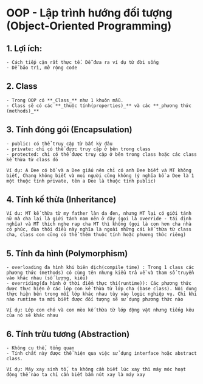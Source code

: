 # OOP - Lập trình hướng đối tượng (Object-Oriented Programming)

## 1. Lợi ích:

    - Cách tiếp cận rất thực tế. Dễ đưa ra ví dụ từ đời sống
    - Dễ bảo trì, mở rộng code

## 2. Class

    - Trong OOP có **_Class_** như 1 khuôn mẫu.
    - Class sẽ có các **_thuộc tính(properties)_** và các **_phương thức (methods)_**

## 3. Tính đóng gói (Encapsulation)

    - public: có thể truy cập từ bất kỳ đâu
    - private: chỉ có thể được truy cập ở bên trong class
    - protected: chỉ có thể được truy cập ở bên trong class hoặc các class kế thừa từ class đó

```
Ví dụ: A Dee có bồ và a Dee giấu nên chỉ có anh Dee biết và MT không biết, Chang không biết và mọi người cũng không (ý nghĩa bồ a Dee là 1 một thuộc tính private, tên a Dee là thuộc tính public)
```

## 4. Tính kế thừa (Inheritance)

```
Ví du: MT kế thừa từ my father làn da đen, nhưng MT lại có giới tánh nữ mà cha lại là giới tánh nam nên ở đây (gọi là override - tái định nghĩa) và MT thích nghe rap cha MT thì không (gọi là con hơn cha nhà có phúc, đùa thôi điều này nghĩa là ngoài những cái kế thừa từ class cha, class con cũng có thể thêm thuộc tính hoặc phương thức riêng)
```

## 5. Tính đa hình (Polymorphism)

    - overloading đa hình khi biên dịch(compile time) : Trong 1 class các phương thức (methods) có cùng tên nhưng kiểu trả về và tham số truyền vào khác nhau (số lượng, kiểu)
    - overriding(đa hình ở thời điểm thực thi(runtime)): Các phương thức được thực hiện ở các lớp con kế thừa từ lớp cha (base class). Nội dung thực hiện bên trong mỗi lớp khác nhau tùy vào logic nghiệp vụ. Chỉ khi nào runtime ta mới biết được đối tượng sẽ sử dụng phương thức nào

```
Ví dụ: Lớp con chó và con mèo kế thừa từ lớp động vật nhưng tiếng kêu của nó sẽ khác nhau
```

## 6. Tính trừu tương (Abstraction)

    - Không cụ thể, tổng quan
    - Tính chất này được thể hiện qua việc sử dụng interface hoặc abstract class.

```
Ví dụ: Máy xay sinh tố, ta không cần biết lúc xay thì máy móc hoạt động thế nào ta chỉ cần biết bấm nút xay là máy xay
```
